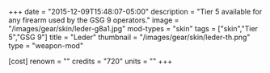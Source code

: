 +++
date = "2015-12-09T15:48:07-05:00"
description = "Tier 5 available for any firearm used by the GSG 9 operators."
image = "/images/gear/skin/leder-g8a1.jpg"
mod-types = "skin"
tags = ["skin","Tier 5","GSG 9"]
title = "Leder"
thumbnail = "/images/gear/skin/leder-th.png"
type = "weapon-mod"

[cost]
  renown = ""
  credits = "720"
  units = ""
+++
